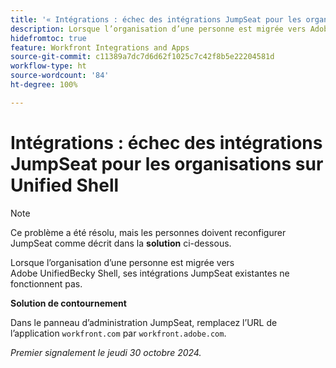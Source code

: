 ```yaml
---
title: '« Intégrations : échec des intégrations JumpSeat pour les organisations sur Unified Shell »'
description: Lorsque l’organisation d’une personne est migrée vers Adobe Unified Shell, ses intégrations JumpSeat existantes ne fonctionnent pas.
hidefromtoc: true
feature: Workfront Integrations and Apps
source-git-commit: c11389a7dc7d6d62f1025c7c42f8b5e22204581d
workflow-type: ht
source-wordcount: '84'
ht-degree: 100%

---
```


# Intégrations : échec des intégrations JumpSeat pour les organisations sur Unified Shell

>[!NOTE]
>
>Ce problème a été résolu, mais les personnes doivent reconfigurer JumpSeat comme décrit dans la **solution** ci-dessous.

Lorsque l’organisation d’une personne est migrée vers Adobe UnifiedBecky Shell, ses intégrations JumpSeat existantes ne fonctionnent pas.

**Solution de contournement**

Dans le panneau d’administration JumpSeat, remplacez l’URL de l’application `workfront.com` par `workfront.adobe.com`.

_Premier signalement le jeudi 30 octobre 2024._
